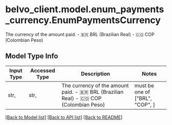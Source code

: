 # belvo_client.model.enum_payments_currency.EnumPaymentsCurrency

The currency of the amount paid.     - 🇧🇷 BRL (Brazilian Real)   - 🇨🇴 COP (Colombian Peso)

## Model Type Info
Input Type | Accessed Type | Description | Notes
------------ | ------------- | ------------- | -------------
str,  | str,  | The currency of the amount paid.     - 🇧🇷 BRL (Brazilian Real)   - 🇨🇴 COP (Colombian Peso) | must be one of ["BRL", "COP", ] 

[[Back to Model list]](../../README.md#documentation-for-models) [[Back to API list]](../../README.md#documentation-for-api-endpoints) [[Back to README]](../../README.md)

